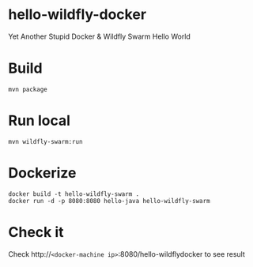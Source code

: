 # hello-wildfly-docker
Yet Another Stupid Docker &amp; Wildfly Swarm Hello World

# Build
`mvn package`

# Run local
`mvn wildfly-swarm:run`

# Dockerize
`docker build -t hello-wildfly-swarm .`<br>
`docker run -d -p 8080:8080 hello-java hello-wildfly-swarm`

# Check it
Check http://`<docker-machine ip>`:8080/hello-wildflydocker to see result
